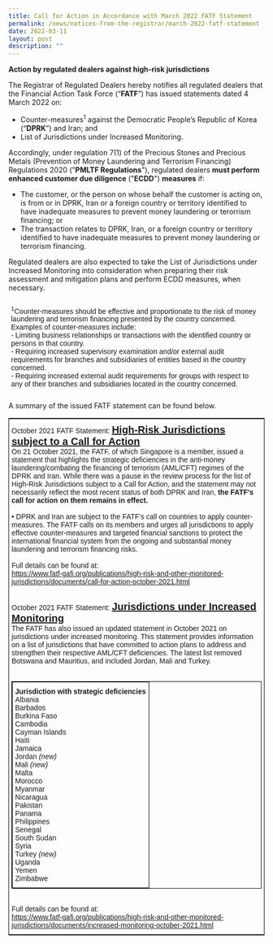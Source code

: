 ```yaml
---
title: Call for Action in Accordance with March 2022 FATF Statement
permalink: /news/notices-from-the-registrar/march-2022-fatf-statement
date: 2022-03-11
layout: post
description: ""
---
```

**Action by regulated dealers against high-risk jurisdictions**<br>

The Registrar of Regulated Dealers hereby notifies all regulated dealers that the Financial Action Task Force (“**FATF**”) has issued statements dated 4 March 2022 on:
* Counter-measures<sup>1</sup> against the Democratic People’s Republic of Korea (“**DPRK**”) and Iran; and
* List of Jurisdictions under Increased Monitoring.
    
Accordingly, under regulation 7(1) of the Precious Stones and Precious Metals (Prevention of Money Laundering and Terrorism Financing) Regulations 2020 ("**PMLTF Regulations**"), regulated dealers **must perform enhanced customer due diligence** ("**ECDD**") **measures** if:
* The customer, or the person on whose behalf the customer is acting on, is from or in DPRK, Iran or a foreign country or territory identified to have inadequate measures to prevent money laundering or terorrism financing; or
* The transaction relates to DPRK, Iran, or a foreign country or territory identified to have inadequate measures to prevent money laundering or terrorism financing.

Regulated dealers are also expected to take the List of Jurisdictions under Increased Monitoring into consideration when preparing their risk assessment and mitigation plans and perform ECDD measures, when necessary.

<table style="border-collapse:collapse;border-spacing:0;border:none" class="tg"><thead><tr><th style="border-style:solid;border-width:0px;font-family:Arial, sans-serif;font-size:14px;font-weight:normal;overflow:hidden;padding:10px 5px;text-align:left;vertical-align:top;word-break:normal">
    <sup>1</sup>Counter-measures should be effective and proportionate to the risk of money laundering and terrorism financing presented by the country concerned. Examples of counter-measures include:<br> 
    - Limiting business relationships or transactions with the identified country or persons in that country.<br>  
    - Requiring increased supervisory examination and/or external audit requirements for branches and subsidiaries of entities based in the country concerned.<br>  
    - Requiring increased external audit requirements for groups with respect to any of their branches and subsidiaries located in the country concerned.<br></th></tr></thead></table>
    
A summary of the issued FATF statement can be found below.
<style type="text/css">
.tg  {border-collapse:collapse;border-spacing:0;border-width:1px;border-style:solid;border-color:black;}
.tg td{font-family:Arial, sans-serif;font-size:14px;padding:10px 5px;border-style:solid;border-width:0px;overflow:hidden;word-break:normal;}
.tg th{font-family:Arial, sans-serif;font-size:14px;font-weight:normal;padding:10px 5px;border-style:solid;border-width:0px;overflow:hidden;word-break:normal;}
.tg .tg-exjp{border-color:#330001;text-align:left;vertical-align:middle}
</style>
<table class="tg">
    <tr>
    <th class="tg-exjp">October 2021 FATF Statement: <span style="font-weight:bold;font-size:20px;text-decoration:underline">High-Risk Jurisdictions subject to a Call for Action</span><br>
On 21 October 2021, the FATF, of which Singapore is a member, issued a statement that highlights the strategic deficiencies in the anti-money laundering/combating the financing of terrorism (AML/CFT) regimes of the DPRK and Iran. While there was a pause in the review process for the list of High-Risk Jurisdictions subject to a Call for Action, and the statement may not necessarily reflect the most recent status of both DPRK and Iran, <b>the FATF's call for action on them remains in effect.</b><br><br>
• DPRK and Iran are subject to the FATF’s call on countries to apply counter-measures. The FATF calls on its members and urges all jurisdictions to apply effective counter-measures and targeted financial sanctions to protect the international financial system from the ongoing and substantial money laundering and terrorism financing risks.<br><br>Full details can be found at:<br><a href="https://www.fatf-gafi.org/publications/high-risk-and-other-monitored-jurisdictions/documents/call-for-action-october-2021.html" target="_blank">https://www.fatf-gafi.org/publications/high-risk-and-other-monitored-jurisdictions/documents/call-for-action-october-2021.html</a><br><br>

October 2021 FATF Statement: <span style="font-weight:bold;font-size:20px;text-decoration:underline">Jurisdictions under Increased Monitoring</span><br>
The FATF has also issued an updated statement in October 2021 on jurisdictions under increased monitoring. This statement provides information on a list of jurisdictions that have committed to action plans to address and strengthen their respective AML/CFT deficiencies. The latest list removed Botswana and Mauritius, and included Jordan, Mali and Turkey.<br><br>
<table style="border-collapse:collapse;border-spacing:0" class="tg"><thead><tr><th style="border-color:black;border-style:solid;border-width:1px;font-family:Arial, sans-serif;font-size:14px;font-weight:normal;overflow:hidden;padding:10px 5px;text-align:left;vertical-align:top;word-break:normal">
<span style="font-weight:bold">Jurisdiction with strategic deficiencies</span><br>
<span style="font-weight:normal">Albania</span><br>
<span style="font-weight:normal">Barbados</span><br>
<span style="font-weight:normal">Burkina Faso</span><br>
<span style="font-weight:normal">Cambodia</span><br>
<span style="font-weight:normal">Cayman Islands</span><br>
<span style="font-weight:normal">Haiti</span><br>
<span style="font-weight:normal">Jamaica</span><br>
<span style="font-weight:normal">Jordan <i>(new)</i></span><br>
<span style="font-weight:normal">Mali <i>(new)</i></span><br>
<span style="font-weight:normal">Malta</span><br>
<span style="font-weight:normal">Morocco</span><br>
<span style="font-weight:normal">Myanmar</span><br>
<span style="font-weight:normal">Nicaragua</span><br>
<span style="font-weight:normal">Pakistan</span><br>
<span style="font-weight:normal">Panama</span><br>
<span style="font-weight:normal">Philippines</span><br>
<span style="font-weight:normal">Senegal</span><br>
<span style="font-weight:normal">South Sudan</span><br>
<span style="font-weight:normal">Syria</span><br>
<span style="font-weight:normal">Turkey <i>(new)</i></span><br>
<span style="font-weight:normal">Uganda</span><br>
<span style="font-weight:normal">Yemen</span><br>
<span style="font-weight:normal">Zimbabwe</span></th></tr></thead></table>
<br>Full details can be found at:<br><a href="https://www.fatf-gafi.org/publications/high-risk-and-other-monitored-jurisdictions/documents/increased-monitoring-october-2021.html" target="_blank">https://www.fatf-gafi.org/publications/high-risk-and-other-monitored-jurisdictions/documents/increased-monitoring-october-2021.html</a><br></th>
  </tr>
</table>